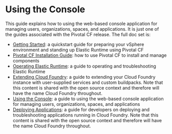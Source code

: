 Using the Console
===========

This guide explains how to using the web-based console application for managing users, organizations, spaces, and applications. It is just one of the guides associated with the Pivotal CF release. The
full doc set is:

*  [Getting Started](https://github.com/pivotal-cf/docs-pcf-gsg): a quickstart guide for preparing your vSphere environment and standing up Elastic Runtime using Pivotal CF
*  [Pivotal CF Installation Guide](https://github.com/pivotal-cf/pcf-docs): how to use Pivotal CF to install and manage components
*  [Operating Elastic Runtime](https://github.com/pivotal-cf/docs-ops-guide): a guide to operating and troubleshooting Elastic Runtime
*  [Extending Cloud Foundry](https://github.com/cloudfoundry/docs-extend-cloudfoundry): a guide to extending your Cloud Foundry instance with user-supplied services and custom buildpacks. Note that this content is shared with the open source context and therefore will have the name Cloud Foundry throughout.
*  [Using the Console](https://github.com/pivotal-cf/docs-pivotalcf-console): a guide to using the web-based console application for managing users, organizations, spaces, and applications
*  [Deploying Applications](https://github.com/cloudfoundry/docs-dev-guide): a guide for developers on deploying and troubleshooting applications running in Cloud Foundry. Note that this content is shared with the open source context and therefore will have the name Cloud Foundry throughout.